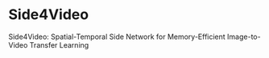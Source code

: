 # Side4Video

Side4Video: Spatial-Temporal Side Network for Memory-Efficient Image-to-Video Transfer Learning

